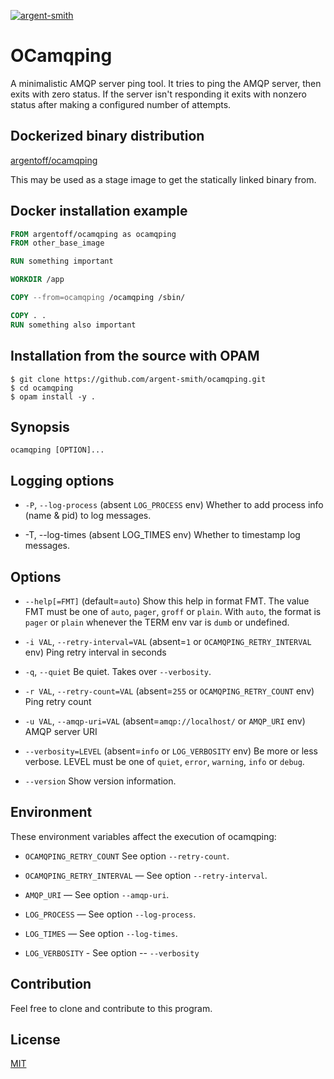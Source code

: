[![argent-smith](https://circleci.com/gh/argent-smith/ocamqping.svg?style=shield)](https://circleci.com/gh/argent-smith/ocamqping)

# OCamqping

A minimalistic AMQP server ping tool. It tries to ping the AMQP
server, then exits with zero status. If the server isn't responding it
exits with nonzero status after making a configured number of attempts.

## Dockerized binary distribution

[argentoff/ocamqping](https://hub.docker.com/repository/docker/argentoff/ocamqping)

This may be used as a stage image to get the statically linked binary from.

## Docker installation example

```dockerfile
FROM argentoff/ocamqping as ocamqping
FROM other_base_image

RUN something important

WORKDIR /app

COPY --from=ocamqping /ocamqping /sbin/

COPY . .
RUN something also important
```

## Installation from the source with OPAM

```
$ git clone https://github.com/argent-smith/ocamqping.git
$ cd ocamqping
$ opam install -y .
```

## Synopsis

`ocamqping [OPTION]...`

## Logging options
  * `-P`, `--log-process` (absent `LOG_PROCESS` env)
      Whether to add process info (name & pid) to log messages.

  * -T, --log-times (absent LOG_TIMES env)
      Whether to timestamp log messages.

## Options
  * `--help[=FMT]` (default=`auto`)
    Show this help in format FMT. The value FMT must be one of `auto`,
    `pager`, `groff` or `plain`. With `auto`, the format is `pager` or
    `plain` whenever the TERM env var is `dumb` or undefined.

  * `-i VAL`, `--retry-interval=VAL` (absent=`1` or `OCAMQPING_RETRY_INTERVAL` env)
    Ping retry interval in seconds

  * `-q`, `--quiet`
    Be quiet. Takes over `--verbosity`.

  * `-r VAL`, `--retry-count=VAL` (absent=`255` or `OCAMQPING_RETRY_COUNT` env)
    Ping retry count

  * `-u VAL`, `--amqp-uri=VAL` (absent=`amqp://localhost/` or `AMQP_URI` env)
      AMQP server URI

  * `--verbosity=LEVEL` (absent=`info` or `LOG_VERBOSITY` env)
    Be more or less verbose. LEVEL must be one of `quiet`, `error`,
    `warning`, `info` or `debug`.

  * `--version`
      Show version information.

## Environment
These environment variables affect the execution of ocamqping:

* `OCAMQPING_RETRY_COUNT` See option `--retry-count`.

* `OCAMQPING_RETRY_INTERVAL` — See option `--retry-interval`.

* `AMQP_URI` — See option `--amqp-uri`.

* `LOG_PROCESS` — See option `--log-process`.

* `LOG_TIMES` — See option `--log-times`.

* `LOG_VERBOSITY` - See option -- `--verbosity`

## Contribution

Feel free to clone and contribute to this program.

## License

[MIT](LICENSE)
